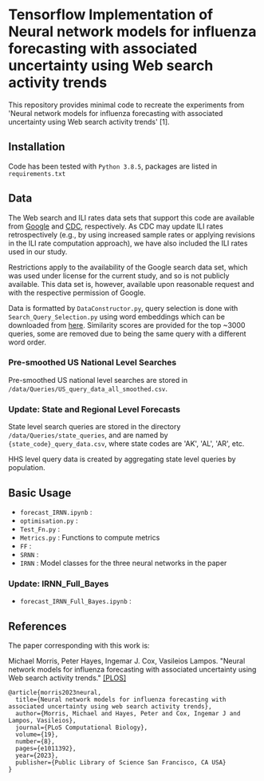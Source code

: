 # Tensorflow Implementation of Neural network models for influenza forecasting with associated uncertainty using Web search activity trends
<!-- ================================================================================================================================ -->

This repository provides minimal code to recreate the experiments from 'Neural network models for influenza forecasting with associated uncertainty using Web search activity trends' [1].

## Installation
Code has been tested with `Python 3.8.5`, packages are listed in `requirements.txt`

## Data
The Web search and ILI rates data sets that support this code are available from [Google](https://www.google.com) and [CDC](https://www.cdc.gov/), respectively. As CDC may update ILI rates retrospectively (e.g., by using increased sample rates or applying revisions in the ILI rate computation approach), we have also included the ILI rates used in our study.

Restrictions apply to the availability of the Google search data set, which was used under license for the current study, and so is not publicly available. This data set is, however, available upon reasonable request and with the respective permission of Google.

Data is formatted by `DataConstructor.py`, query selection is done with `Search_Query_Selection.py` using word embeddings which can be downloaded from [here](https://figshare.com/articles/dataset/UK_Twitter_word_embeddings/4052331). Similarity scores are provided for the top ~3000 queries, some are removed due to being the same query with a different word order.  

### Pre-smoothed US National Level Searches
Pre-smoothed US national level searches are stored in `/data/Queries/US_query_data_all_smoothed.csv`.

### Update: State and Regional Level Forecasts
State level search queries are stored in the directory `/data/Queries/state_queries`, and are named by `{state_code}_query_data.csv`, where state codes are 'AK', 'AL', 'AR', etc.

HHS level query data is created by aggregating state level queries by population.

## Basic Usage
- `forecast_IRNN.ipynb` :
- `optimisation.py`     :
- `Test_Fn.py`          :
- `Metrics.py`          : Functions to compute metrics
- `FF`                  :
- `SRNN`                :
- `IRNN`                : Model classes for the three neural networks in the paper

### Update: IRNN_Full_Bayes
- `forecast_IRNN_Full_Bayes.ipynb` :


## References
The paper corresponding with this work is:

Michael Morris, Peter Hayes, Ingemar J. Cox, Vasileios Lampos. "Neural network models for influenza forecasting with associated uncertainty using Web search activity trends." [[PLOS]](https://journals.plos.org/ploscompbiol/article?id=10.1371/journal.pcbi.1011392)

```
@article{morris2023neural,
  title={Neural network models for influenza forecasting with associated uncertainty using web search activity trends},
  author={Morris, Michael and Hayes, Peter and Cox, Ingemar J and Lampos, Vasileios},
  journal={PLoS Computational Biology},
  volume={19},
  number={8},
  pages={e1011392},
  year={2023},
  publisher={Public Library of Science San Francisco, CA USA}
}
```




